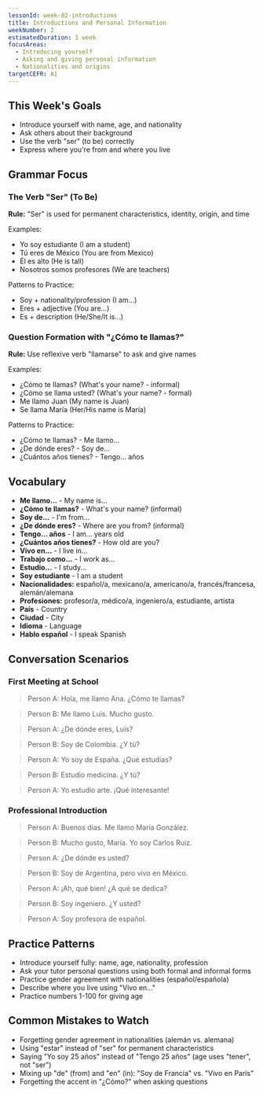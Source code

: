 ```yaml
---
lessonId: week-02-introductions
title: Introductions and Personal Information
weekNumber: 2
estimatedDuration: 1 week
focusAreas:
  - Introducing yourself
  - Asking and giving personal information
  - Nationalities and origins
targetCEFR: A1
---
```


## This Week's Goals

- Introduce yourself with name, age, and nationality
- Ask others about their background
- Use the verb "ser" (to be) correctly
- Express where you're from and where you live

## Grammar Focus

### The Verb "Ser" (To Be)

**Rule:** "Ser" is used for permanent characteristics, identity, origin, and time

Examples:
- Yo soy estudiante (I am a student)
- Tú eres de México (You are from Mexico)
- Él es alto (He is tall)
- Nosotros somos profesores (We are teachers)

Patterns to Practice:
- Soy + nationality/profession (I am...)
- Eres + adjective (You are...)
- Es + description (He/She/It is...)

### Question Formation with "¿Cómo te llamas?"

**Rule:** Use reflexive verb "llamarse" to ask and give names

Examples:
- ¿Cómo te llamas? (What's your name? - informal)
- ¿Cómo se llama usted? (What's your name? - formal)
- Me llamo Juan (My name is Juan)
- Se llama María (Her/His name is María)

Patterns to Practice:
- ¿Cómo te llamas? - Me llamo...
- ¿De dónde eres? - Soy de...
- ¿Cuántos años tienes? - Tengo... años

## Vocabulary

- **Me llamo...** - My name is...
- **¿Cómo te llamas?** - What's your name? (informal)
- **Soy de...** - I'm from...
- **¿De dónde eres?** - Where are you from? (informal)
- **Tengo... años** - I am... years old
- **¿Cuántos años tienes?** - How old are you?
- **Vivo en...** - I live in...
- **Trabajo como...** - I work as...
- **Estudio...** - I study...
- **Soy estudiante** - I am a student
- **Nacionalidades:** español/a, mexicano/a, americano/a, francés/francesa, alemán/alemana
- **Profesiones:** profesor/a, médico/a, ingeniero/a, estudiante, artista
- **País** - Country
- **Ciudad** - City
- **Idioma** - Language
- **Hablo español** - I speak Spanish

## Conversation Scenarios

### First Meeting at School

> Person A: Hola, me llamo Ana. ¿Cómo te llamas?

> Person B: Me llamo Luis. Mucho gusto.

> Person A: ¿De dónde eres, Luis?

> Person B: Soy de Colombia. ¿Y tú?

> Person A: Yo soy de España. ¿Qué estudias?

> Person B: Estudio medicina. ¿Y tú?

> Person A: Yo estudio arte. ¡Qué interesante!

### Professional Introduction

> Person A: Buenos días. Me llamo María González.

> Person B: Mucho gusto, María. Yo soy Carlos Ruiz.

> Person A: ¿De dónde es usted?

> Person B: Soy de Argentina, pero vivo en México.

> Person A: ¡Ah, qué bien! ¿A qué se dedica?

> Person B: Soy ingeniero. ¿Y usted?

> Person A: Soy profesora de español.

## Practice Patterns

- Introduce yourself fully: name, age, nationality, profession
- Ask your tutor personal questions using both formal and informal forms
- Practice gender agreement with nationalities (español/española)
- Describe where you live using "Vivo en..."
- Practice numbers 1-100 for giving age

## Common Mistakes to Watch

- Forgetting gender agreement in nationalities (alemán vs. alemana)
- Using "estar" instead of "ser" for permanent characteristics
- Saying "Yo soy 25 años" instead of "Tengo 25 años" (age uses "tener", not "ser")
- Mixing up "de" (from) and "en" (in): "Soy de Francia" vs. "Vivo en París"
- Forgetting the accent in "¿Cómo?" when asking questions

